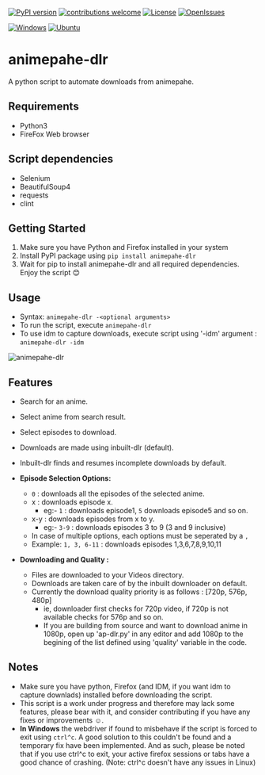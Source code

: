 <!-- Badges -->
[![PyPI version](https://badge.fury.io/py/animepahe-dlr.svg)](https://pypi.org/project/animepahe-dlr/)
[![contributions welcome](https://img.shields.io/badge/contributions-welcome-brightgreen.svg?style=flat)](https://github.com/ed-archer/animepahe-dlr/)
[![License](https://img.shields.io/github/license/ed-archer/animepahe-dlr?color=brightgreen)](https://github.com/ed-archer/animepahe-dlr/blob/main/license.md)
[![OpenIssues](https://img.shields.io/github/issues/ed-archer/animepahe-dlr?color=important)](https://github.com/ed-archer/animepahe-dlr/issues)
<!--LineBreak-->
[![Windows](https://img.shields.io/badge/Windows-white?style=flat-square&logo=windows&logoColor=blue)](https://github.com/ed-archer/animepahe-dlr/)
[![Ubuntu](https://img.shields.io/badge/Ubuntu-white?style=flat-square&logo=ubuntu&logoColor=E95420)](https://github.com/ed-archer/animepahe-dlr/)
<!-- Badges -->
# animepahe-dlr
A python script to automate downloads from animepahe.

## Requirements
- Python3
- FireFox Web browser

## Script dependencies
- Selenium
- BeautifulSoup4
- requests
- clint

## Getting Started
1. Make sure you have Python and Firefox installed in your system
2. Install PyPI package using `pip install animepahe-dlr`
3. Wait for pip to install animepahe-dlr and all required dependencies. Enjoy the script :blush:
## Usage
- Syntax: `animepahe-dlr -<optional arguments>`
- To run the script, execute `animepahe-dlr`
- To use idm to capture downloads, execute script using '-idm' argument : `animepahe-dlr -idm`

![animepahe-dlr](https://user-images.githubusercontent.com/56473062/120795797-922a3b80-c557-11eb-8328-26cfb39f4187.png)

## Features
- Search for an anime.
- Select anime from search result.
- Select episodes to download.
- Downloads are made using inbuilt-dlr (default).
- Inbuilt-dlr finds and resumes incomplete downloads by default.
- **Episode Selection Options:**
  - `0` : downloads all the episodes of the selected anime.
  - x : downloads episode x.
    - eg:- `1` : downloads episode1, `5` downloads episode5 and so on.
  - x-y : downloads episodes from x to y. 
    - eg:- `3-9` : downloads episodes 3 to 9 (3 and 9 inclusive)
  - In case of multiple options, each options must be seperated by a `,`
  - Example: `1, 3, 6-11` : downloads episodes 1,3,6,7,8,9,10,11
  
- **Downloading and Quality :**
  - Files are downloaded to your Videos directory.
  - Downloads are taken care of by the inbuilt downloader on default.
  - Currently the download quality priority is as follows : [720p, 576p, 480p]
    - ie, downloader first checks for 720p video, if 720p is not available checks for 576p and so on.
    - If you are building from source and want to download anime in 1080p, open up 'ap-dlr.py' in any editor and add 1080p to the begining of the list defined using 'quality' variable in the code. 

## Notes
- Make sure you have python, Firefox (and IDM, if you want idm to capture downlads) installed before downloading the script.
- This script is a work under progress and therefore may lack some features, please bear with it, and consider contributing if you have any fixes or improvements :relaxed:. 
- **In Windows** the webdriver if found to misbehave if the script is forced to exit using `ctrl^c`. A good solution to this couldn't be found and a temporary fix have been implemented. And as such, please be noted that if you use ctrl^c to exit, your active firefox sessions or tabs have a good chance of crashing. (Note: ctrl^c doesn't have any issues in Linux)
